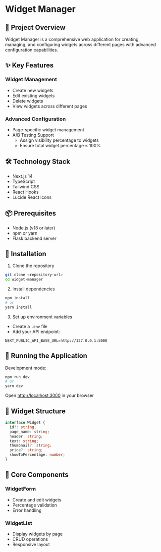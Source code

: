 # Widget Manager

## 🚀 Project Overview

Widget Manager is a comprehensive web application for creating, managing, and configuring widgets across different pages with advanced configuration capabilities.

## ✨ Key Features

### Widget Management
- Create new widgets
- Edit existing widgets
- Delete widgets
- View widgets across different pages

### Advanced Configuration
- Page-specific widget management
- A/B Testing Support
  - Assign visibility percentage to widgets
  - Ensure total widget percentage ≤ 100%

## 🛠 Technology Stack

- Next.js 14
- TypeScript
- Tailwind CSS
- React Hooks
- Lucide React Icons

## 📦 Prerequisites

- Node.js (v18 or later)
- npm or yarn
- Flask backend server

## 🔧 Installation

1. Clone the repository
```bash
git clone <repository-url>
cd widget-manager
```

2. Install dependencies
```bash
npm install
# or
yarn install
```

3. Set up environment variables
- Create a `.env` file
- Add your API endpoint:
```
NEXT_PUBLIC_API_BASE_URL=http://127.0.0.1:5000
```

## 🚀 Running the Application

Development mode:
```bash
npm run dev
# or
yarn dev
```

Open [http://localhost:3000](http://localhost:3000) in your browser

## 🧩 Widget Structure

```typescript
interface Widget {
  id?: string;
  page_name: string;
  header: string;
  text: string;
  thumbnail?: string;
  price?: string;
  showToPercentage: number;
}
```

## 🌈 Core Components

### WidgetForm
- Create and edit widgets
- Percentage validation
- Error handling

### WidgetList
- Display widgets by page
- CRUD operations
- Responsive layout